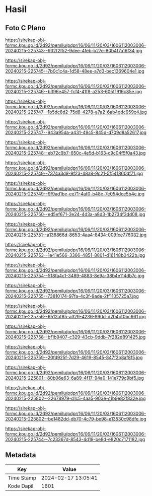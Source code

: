 # Hasil

## Foto C Plano

https://sirekap-obj-formc.kpu.go.id/2d92/pemilu/pdpr/16/06/11/20/03/1606112003006-20240215-225743--932f2f52-9dee-4feb-b27e-80b4f7a16f34.jpg

https://sirekap-obj-formc.kpu.go.id/2d92/pemilu/pdpr/16/06/11/20/03/1606112003006-20240215-225745--7b0c1c4a-1d58-48ee-a7d3-bec1369604e1.jpg

https://sirekap-obj-formc.kpu.go.id/2d92/pemilu/pdpr/16/06/11/20/03/1606112003006-20240215-225746--b396e457-fcf4-41f8-a253-605f1916c85e.jpg

https://sirekap-obj-formc.kpu.go.id/2d92/pemilu/pdpr/16/06/11/20/03/1606112003006-20240215-225747--1b5dc8d2-75d8-4278-a7a2-6ab4ddc959c4.jpg

https://sirekap-obj-formc.kpu.go.id/2d92/pemilu/pdpr/16/06/11/20/03/1606112003006-20240215-225747--943a95da-a431-49c5-845d-d709d8a52617.jpg

https://sirekap-obj-formc.kpu.go.id/2d92/pemilu/pdpr/16/06/11/20/03/1606112003006-20240215-225748--eb72c9b7-650c-4e5d-b163-c9c04f5f0a43.jpg

https://sirekap-obj-formc.kpu.go.id/2d92/pemilu/pdpr/16/06/11/20/03/1606112003006-20240215-225749--7374a3d9-9f23-48a8-9c21-5f541860df71.jpg

https://sirekap-obj-formc.kpu.go.id/2d92/pemilu/pdpr/16/06/11/20/03/1606112003006-20240215-225749--9f9ad1be-ee71-4af0-b48e-7e054dce5b4e.jpg

https://sirekap-obj-formc.kpu.go.id/2d92/pemilu/pdpr/16/06/11/20/03/1606112003006-20240215-225750--ed5ef671-3e24-4d3a-a8d3-1b2734f3dd08.jpg

https://sirekap-obj-formc.kpu.go.id/2d92/pemilu/pdpr/16/06/11/20/03/1606112003006-20240215-225751--a136866d-8653-4aa4-8434-009fce776032.jpg

https://sirekap-obj-formc.kpu.go.id/2d92/pemilu/pdpr/16/06/11/20/03/1606112003006-20240215-225753--1e41e566-3366-4851-8801-d16148b0422b.jpg

https://sirekap-obj-formc.kpu.go.id/2d92/pemilu/pdpr/16/06/11/20/03/1606112003006-20240215-225754--518fa4c1-3489-4883-8e9a-38b4e114db7c.jpg

https://sirekap-obj-formc.kpu.go.id/2d92/pemilu/pdpr/16/06/11/20/03/1606112003006-20240215-225755--73810174-97fa-4c3f-9ade-2ff1105725a7.jpg

https://sirekap-obj-formc.kpu.go.id/2d92/pemilu/pdpr/16/06/11/20/03/1606112003006-20240215-225756--6512af85-a329-4236-890d-d2b4cf0bc661.jpg

https://sirekap-obj-formc.kpu.go.id/2d92/pemilu/pdpr/16/06/11/20/03/1606112003006-20240215-225758--bf1b9407-c329-43cb-9ddb-7f282d891425.jpg

https://sirekap-obj-formc.kpu.go.id/2d92/pemilu/pdpr/16/06/11/20/03/1606112003006-20240215-225759--20fd925f-7d29-4619-8545-847f2b8af8f5.jpg

https://sirekap-obj-formc.kpu.go.id/2d92/pemilu/pdpr/16/06/11/20/03/1606112003006-20240215-225801--80b06e63-6a89-4f17-94a0-141e779c9bf5.jpg

https://sirekap-obj-formc.kpu.go.id/2d92/pemilu/pdpr/16/06/11/20/03/1606112003006-20240215-225802--22678979-d1c5-4aa5-903e-c1b9e82f832e.jpg

https://sirekap-obj-formc.kpu.go.id/2d92/pemilu/pdpr/16/06/11/20/03/1606112003006-20240215-225802--be1482dd-db70-4c79-be98-e13530c98dfe.jpg

https://sirekap-obj-formc.kpu.go.id/2d92/pemilu/pdpr/16/06/11/20/03/1606112003006-20240215-225744--7c23367d-8543-4d19-be8d-e820c7171182.jpg


## Metadata

| Key        | Value               |
| ---------- | ------------------- |
| Time Stamp | 2024-02-17 13:05:41 |
| Kode Dapil | 1601                |



